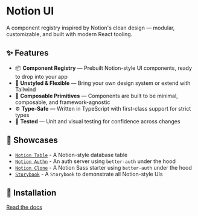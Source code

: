 # Notion UI

A component registry inspired by Notion's clean design — modular, customizable, and built with modern React tooling.

## ✨ Features

- 📦 **Component Registry** — Prebuilt Notion-style UI components, ready to drop into your app
- 🎨 **Unstyled & Flexible** — Bring your own design system or extend with Tailwind
- 🧩 **Composable Primitives** — Components are built to be minimal, composable, and framework-agnostic
- ⚙️ **Type-Safe** — Written in TypeScript with first-class support for strict types
- 🧪 **Tested** — Unit and visual testing for confidence across changes

## 🎯 Showcases

- [`Notion Table`](https://notion-table-view.vercel.app/) - A Notion-style database table
- [`Notion Authn`](https://notion-authn.vercel.app/) - An auth server using `better-auth` under the hood
- [`Notion Clone`](https://notion-sass-demo.vercel.app/) - A Notion Sass starter using `better-auth` under the hood
- [`Storybook`](https://notion-ui-kit.vercel.app//) - A `Storybook` to demonstrate all Notion-style UIs

## 🚀 Installation

[Read the docs](https://notion-ui.vercel.app/)
